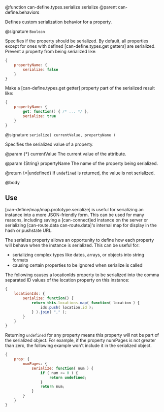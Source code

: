 @function can-define.types.serialize serialize
@parent can-define.behaviors

Defines custom serialization behavior for a property.

@signature `Boolean`

Specifies if the property should be serialized.  By default, all properties except for
ones with defined [can-define.types.get getters] are serialized. Prevent a property
from being serialized like:

```js
{
	propertyName: {
		serialize: false
	}
}
```

Make a [can-define.types.get getter] property part of the serialized result like:

```js
{
	propertyName: {
		get: function() { /* ... */ },
		serialize: true
	}
}
```

@signature `serialize( currentValue, propertyName )`

Specifies the serialized value of a property.

@param {*} currentValue The current value of the attribute.

@param {String} propertyName The name of the property being serialized.

@return {*|undefined} If `undefined` is returned, the value is not serialized.

@body

## Use

[can-define/map/map.prototype.serialize] is useful for serializing an instance into
a more JSON-friendly form.  This can be used for many reasons, including saving a
[can-connect]ed instance on the server or serializing [can-route.data can-route.data]'s internal
map for display in the hash or pushstate URL.

The serialize property allows an opportunity to define how
each property will behave when the instance is serialized.  This can be useful for:

- serializing complex types like dates, arrays, or objects into string formats
- causing certain properties to be ignored when serialize is called

The following causes a locationIds property to be serialized into
the comma separated ID values of the location property on this instance:

```js
{
	locationIds: {
		serialize: function() {
			return this.locations.map( function( location ) {
				ids.push( location.id );
			} ).join( "," );
		}
	}
}
```

Returning `undefined` for any property means this property will not be part of the serialized
object.  For example, if the property numPages is not greater than zero, the following example
won't include it in the serialized object.

```js
{
	prop: {
		numPages: {
			serialize: function( num ) {
				if ( num <= 0 ) {
					return undefined;
				}
				return num;
			}
		}
	}
}
```
